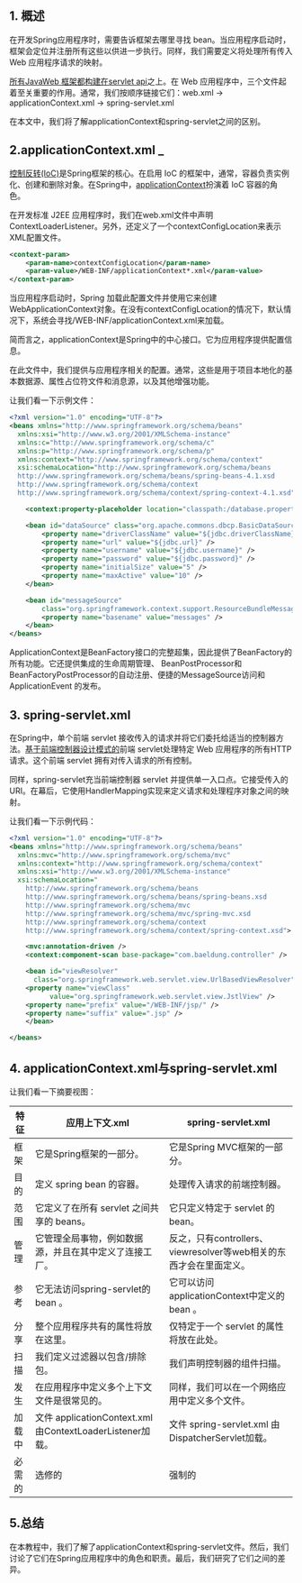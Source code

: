 ## 1. 概述

在开发Spring应用程序时，需要告诉框架去哪里寻找 bean。当应用程序启动时，框架会定位并注册所有这些以供进一步执行。同样，我们需要定义将处理所有传入 Web 应用程序请求的映射。

[所有JavaWeb 框架都构建在servlet api](https://www.baeldung.com/java-servlets-containers-intro)之上。在 Web 应用程序中，三个文件起着至关重要的作用。通常，我们按顺序链接它们：web.xml -\> applicationContext.xml -\> spring-servlet.xml

在本文中，我们将了解applicationContext和spring-servlet之间的区别。

## 2.applicationContext.xml _

[控制反转(IoC)](https://www.baeldung.com/inversion-control-and-dependency-injection-in-spring)是Spring框架的核心。在启用 IoC 的框架中，通常，容器负责实例化、创建和删除对象。在Spring中，[applicationContext](https://www.baeldung.com/spring-application-context)扮演着 IoC 容器的角色。

在开发标准 J2EE 应用程序时，我们在web.xml文件中声明ContextLoaderListener。另外，还定义了一个contextConfigLocation来表示XML配置文件。

```xml
<context-param>
    <param-name>contextConfigLocation</param-name>
    <param-value>/WEB-INF/applicationContext*.xml</param-value>
</context-param>
```

当应用程序启动时，Spring 加载此配置文件并使用它来创建WebApplicationContext对象。在没有contextConfigLocation的情况下，默认情况下，系统会寻找/WEB-INF/applicationContext.xml来加载。

简而言之，applicationContext是Spring中的中心接口。它为应用程序提供配置信息。

在此文件中，我们提供与应用程序相关的配置。通常，这些是用于项目本地化的基本数据源、属性占位符文件和消息源，以及其他增强功能。

让我们看一下示例文件：

```xml
<?xml version="1.0" encoding="UTF-8"?>
<beans xmlns="http://www.springframework.org/schema/beans"
  xmlns:xsi="http://www.w3.org/2001/XMLSchema-instance"
  xmlns:c="http://www.springframework.org/schema/c"
  xmlns:p="http://www.springframework.org/schema/p"
  xmlns:context="http://www.springframework.org/schema/context"
  xsi:schemaLocation="http://www.springframework.org/schema/beans
  http://www.springframework.org/schema/beans/spring-beans-4.1.xsd
  http://www.springframework.org/schema/context
  http://www.springframework.org/schema/context/spring-context-4.1.xsd">

    <context:property-placeholder location="classpath:/database.properties" />

    <bean id="dataSource" class="org.apache.commons.dbcp.BasicDataSource">
        <property name="driverClassName" value="${jdbc.driverClassName}" />
        <property name="url" value="${jdbc.url}" />
        <property name="username" value="${jdbc.username}" />
        <property name="password" value="${jdbc.password}" />
        <property name="initialSize" value="5" />
        <property name="maxActive" value="10" />
    </bean>

    <bean id="messageSource"
        class="org.springframework.context.support.ResourceBundleMessageSource">
        <property name="basename" value="messages" />
    </bean>
</beans>
```

ApplicationContext是BeanFactory接口的完整超集，因此提供了BeanFactory的所有功能。它还提供集成的生命周期管理、 BeanPostProcessor和BeanFactoryPostProcessor的自动注册、便捷的MessageSource访问和ApplicationEvent 的发布。

## 3. spring-servlet.xml

在Spring中，单个前端 servlet 接收传入的请求并将它们委托给适当的控制器方法。[基于前端控制器设计模式的](https://www.baeldung.com/java-front-controller-pattern)前端 servlet处理特定 Web 应用程序的所有HTTP请求。这个前端 servlet 拥有对传入请求的所有控制。

同样，spring-servlet充当前端控制器 servlet 并提供单一入口点。它接受传入的URI。在幕后，它使用HandlerMapping实现来定义请求和处理程序对象之间的映射。

让我们看一下示例代码：

```xml
<?xml version="1.0" encoding="UTF-8"?>
<beans xmlns="http://www.springframework.org/schema/beans"
  xmlns:mvc="http://www.springframework.org/schema/mvc"
  xmlns:context="http://www.springframework.org/schema/context"
  xmlns:xsi="http://www.w3.org/2001/XMLSchema-instance"
  xsi:schemaLocation="
    http://www.springframework.org/schema/beans     
    http://www.springframework.org/schema/beans/spring-beans.xsd
    http://www.springframework.org/schema/mvc 
    http://www.springframework.org/schema/mvc/spring-mvc.xsd
    http://www.springframework.org/schema/context 
    http://www.springframework.org/schema/context/spring-context.xsd">

    <mvc:annotation-driven />
    <context:component-scan base-package="com.baeldung.controller" />

    <bean id="viewResolver"
      class="org.springframework.web.servlet.view.UrlBasedViewResolver">
	<property name="viewClass"
          value="org.springframework.web.servlet.view.JstlView" />
	<property name="prefix" value="/WEB-INF/jsp/" />
	<property name="suffix" value=".jsp" />
    </bean>

</beans>
```

## 4. applicationContext.xml与spring-servlet.xml

让我们看一下摘要视图：

| 特征   | 应用上下文.xml                                        | spring-servlet.xml                                     |
| ---------- | ----------------------------------------------------------- | ------------------------------------------------------------ |
| 框架   | 它是Spring框架的一部分。                                  | 它是Spring MVC框架的一部分。                               |
| 目的   | 定义 spring bean 的容器。                                   | 处理传入请求的前端控制器。                                   |
| 范围   | 它定义了在所有 servlet 之间共享的 beans。                   | 它只定义特定于 servlet 的 bean。                             |
| 管理   | 它管理全局事物，例如数据源，并且在其中定义了连接工厂。    | 反之，只有controllers、 viewresolver等web相关的东西才会在里面定义。 |
| 参考   | 它无法访问spring-servlet的 bean 。                        | 它可以访问applicationContext中定义的 bean 。               |
| 分享   | 整个应用程序共有的属性将放在这里。                          | 仅特定于一个 servlet 的属性将放在此处。                      |
| 扫描   | 我们定义过滤器以包含/排除包。                               | 我们声明控制器的组件扫描。                                   |
| 发生   | 在应用程序中定义多个上下文文件是很常见的。                  | 同样，我们可以在一个网络应用中定义多个文件。                 |
| 加载中 | 文件 applicationContext.xml 由ContextLoaderListener加载。 | 文件 spring-servlet.xml 由DispatcherServlet加载。          |
| 必需的 | 选修的                                                      | 强制的                                                       |

## 5.总结

在本教程中，我们了解了applicationContext和spring-servlet文件。然后，我们讨论了它们在Spring应用程序中的角色和职责。最后，我们研究了它们之间的差异。
